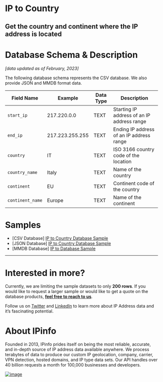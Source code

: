 # IP to Country

## Get the country and continent where the IP address is located

# Database Schema & Description

*[data updated as of February, 2023]*

The following database schema represents the CSV database. We also provide JSON and MMDB format data.

| Field Name | Example | Data Type | Description |
| --- | --- | --- | --- |
| `start_ip` | 217.220.0.0 | TEXT | Starting IP address of an IP address range |
| `end_ip` | 217.223.255.255 | TEXT | Ending IP address of an IP address range |
| `country` | IT | TEXT | ISO 3166 country code of the location |
| `country_name` | Italy | TEXT | Name of the country |
| `continent` | EU | TEXT | Continent code of the country |
| `continent_name` | Europe | TEXT | Name of the continent |


# Samples

- [CSV Database] [IP to Country Database Sample](/IP%20to%20Country/ip_country_sample.csv)
- [JSON Database] [IP to Country Database Sample](/IP%20to%20Country/ip_country_sample.json)
- [MMDB Database] [IP to Database Sample](/IP%20to%20Country/ip_country_sample.mmdb)

---

# Interested in more?

Currently, we are limiting the sample datasets to only **200 rows**. If you would like to request a larger sample or would like to get a quote on the database products, **[feel free to reach to us](https://ipinfo.io/products/ip-database-download#request_form)**.

Follow us on [Twitter](https://twitter.com/ipinfoio) and [LinkedIn](https://www.linkedin.com/company/ipinfo/) to learn more about IP Address data and it’s fascinating potential.

# About IPinfo

Founded in 2013, IPinfo prides itself on being the most reliable, accurate, and in-depth source of IP address data available anywhere. We process terabytes of data to produce our custom IP geolocation, company, carrier, VPN detection, hosted domains, and IP type data sets. Our API handles over 40 billion requests a month for 100,000 businesses and developers.

[![image](https://avatars3.githubusercontent.com/u/15721521?s=128&u=7bb7dde5c4991335fb234e68a30971944abc6bf3&v=4)](https://ipinfo.io/)